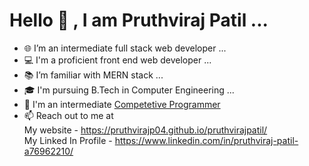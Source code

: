 <h1>
Hello 👋 , I am Pruthviraj Patil ... 
</h1>

- 🌐 I’m an intermediate full stack web developer ...
- 💻 I'm a proficient front end web developer ...
- 📚 I’m familiar with MERN stack ...
- 🎓 I'm pursuing B.Tech in Computer Engineering ...
- 🌸 I'm an intermediate <a href = "https://www.codechef.com/users/pruthvirajp">Competetive Programmer </a>
- 📫 Reach out to me at <br>
 My website - https://pruthvirajp04.github.io/pruthvirajpatil/  <br>
 My Linked In Profile - https://www.linkedin.com/in/pruthviraj-patil-a76962210/

